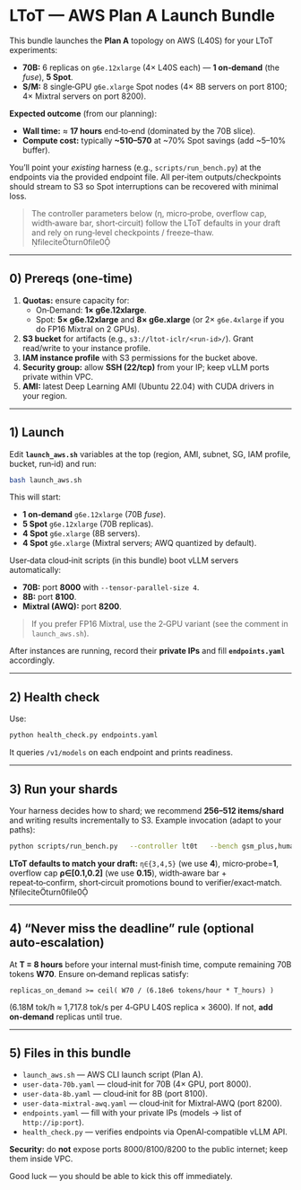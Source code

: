 # LToT — AWS Plan A Launch Bundle

This bundle launches the **Plan A** topology on AWS (L40S) for your LToT experiments:
- **70B:** 6 replicas on `g6e.12xlarge` (4× L40S each) — **1 on‑demand** (the *fuse*), **5 Spot**.
- **S/M:** 8 single‑GPU `g6e.xlarge` Spot nodes (4× 8B servers on port 8100; 4× Mixtral servers on port 8200).

**Expected outcome** (from our planning):
- **Wall time:** ≈ **17 hours** end‑to‑end (dominated by the 70B slice).
- **Compute cost:** typically **~$510–$570** at ~70% Spot savings (add ~5–10% buffer).

You’ll point your *existing* harness (e.g., `scripts/run_bench.py`) at the endpoints via the provided
endpoint file. All per‑item outputs/checkpoints should stream to S3 so Spot interruptions can be
recovered with minimal loss.

> The controller parameters below (η, micro‑probe, overflow cap, width‑aware bar, short‑circuit)
> follow the LToT defaults in your draft and rely on rung‑level checkpoints / freeze–thaw. fileciteturn0file0

---

## 0) Prereqs (one‑time)
1. **Quotas:** ensure capacity for:
   - On‑Demand: **1× g6e.12xlarge**.
   - Spot: **5× g6e.12xlarge** and **8× g6e.xlarge** (or 2× `g6e.4xlarge` if you do FP16 Mixtral on 2 GPUs).
2. **S3 bucket** for artifacts (e.g., `s3://ltot-iclr/<run-id>/`). Grant read/write to your instance profile.
3. **IAM instance profile** with S3 permissions for the bucket above.
4. **Security group:** allow **SSH (22/tcp)** from your IP; keep vLLM ports private within VPC.
5. **AMI:** latest Deep Learning AMI (Ubuntu 22.04) with CUDA drivers in your region.

---

## 1) Launch
Edit **`launch_aws.sh`** variables at the top (region, AMI, subnet, SG, IAM profile, bucket, run‑id) and run:

```bash
bash launch_aws.sh
```

This will start:
- **1 on‑demand** `g6e.12xlarge` (70B *fuse*).
- **5 Spot** `g6e.12xlarge` (70B replicas).
- **4 Spot** `g6e.xlarge` (8B servers).
- **4 Spot** `g6e.xlarge` (Mixtral servers; AWQ quantized by default).

User‑data cloud‑init scripts (in this bundle) boot vLLM servers automatically:
- **70B:** port **8000** with `--tensor-parallel-size 4`.
- **8B:** port **8100**.
- **Mixtral (AWQ):** port **8200**.

> If you prefer FP16 Mixtral, use the 2‑GPU variant (see the comment in `launch_aws.sh`).

After instances are running, record their **private IPs** and fill **`endpoints.yaml`** accordingly.

---

## 2) Health check
Use:
```bash
python health_check.py endpoints.yaml
```
It queries `/v1/models` on each endpoint and prints readiness.

---

## 3) Run your shards
Your harness decides how to shard; we recommend **256–512 items/shard** and writing results incrementally to S3.
Example invocation (adapt to your paths):
```bash
python scripts/run_bench.py   --controller lt0t   --bench gsm_plus,human_eval,math500,mbpp_lite,game24   --budget-median-tokens "8b:700,mixtral:1000,70b:700,1400,2800"   --endpoints-file endpoints.yaml   --artifacts s3://YOUR_BUCKET/runs/YOUR_RUN/   --ltot.eta 4 --ltot.micro_probe 1 --ltot.overflow_cap 0.15   --metrics success@1,expansions_to_first_hit,false_promo,width_scaling
```

**LToT defaults to match your draft:** `η∈{3,4,5}` (we use **4**), micro‑probe=**1**, overflow cap **ρ∈[0.1,0.2]** (we use **0.15**), width‑aware bar + repeat‑to‑confirm, short‑circuit promotions bound to verifier/exact‑match. fileciteturn0file0

---

## 4) “Never miss the deadline” rule (optional auto‑escalation)
At **T = 8 hours** before your internal must‑finish time, compute remaining 70B tokens **W70**.
Ensure on‑demand replicas satisfy:
```
replicas_on_demand >= ceil( W70 / (6.18e6 tokens/hour * T_hours) )
```
(6.18M tok/h ≈ 1,717.8 tok/s per 4‑GPU L40S replica × 3600). If not, **add on‑demand** replicas until true.

---

## 5) Files in this bundle

- `launch_aws.sh` — AWS CLI launch script (Plan A).
- `user-data-70b.yaml` — cloud‑init for 70B (4× GPU, port 8000).
- `user-data-8b.yaml` — cloud‑init for 8B (port 8100).
- `user-data-mixtral-awq.yaml` — cloud‑init for Mixtral‑AWQ (port 8200).
- `endpoints.yaml` — fill with your private IPs (models → list of `http://ip:port`).
- `health_check.py` — verifies endpoints via OpenAI‑compatible vLLM API.

**Security:** do **not** expose ports 8000/8100/8200 to the public internet; keep them inside VPC.

Good luck — you should be able to kick this off immediately.
